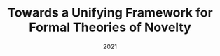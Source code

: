 ---
title: "Towards a Unifying Framework for Formal Theories of Novelty"
collection: publications
date: 2021
venue: 'AAAI'
authors: 'T.E. Boult, P.A. Grabowicz, D.S. Prijatelj, R. Stern, L. Holder, J. Alspector, M. Jafarzadeh, T. Ahmad, AR Dhamija, C. Li, S. Cruz, A. Shrivastava, C. Vondrick, W.J. Scheirer'
---